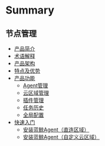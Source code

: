 # Summary

## 节点管理
* [产品简介](产品白皮书/Introduce/Overview.md)
* [术语解释](产品白皮书/Introduce/Terms.md)
* [产品架构](产品白皮书/Introduce/Architecture.md)
* [特点及优势](产品白皮书/Introduce/Advantage.md)
* [产品功能]()
    * [Agent管理](产品白皮书/Feature/Agent.md)
    * [云区域管理](产品白皮书/Feature/CloudArea.md)
    * [插件管理](产品白皮书/Feature/Plugin.md)
    * [任务历史](产品白皮书/Feature/History.md)
    * [全局配置](产品白皮书/Feature/Globe.md)
* [快速入门]()
    * [安装蓝鲸Agent（直连区域）](产品白皮书/QuickStart/DefaultAreaInstallAgent.md)
    * [安装蓝鲸Agent（自定义云区域）](产品白皮书/QuickStart/CustomCloudAreaInstallAgent.md)